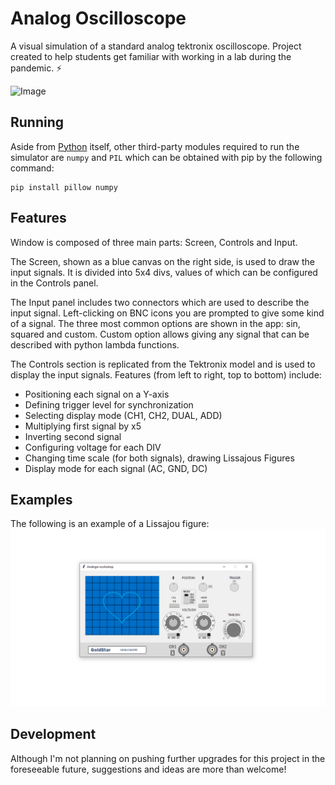 # Analog Oscilloscope
A visual simulation of a standard analog tektronix oscilloscope. Project created to help students get familiar with working in a lab during the pandemic. ⚡

![Image](https://github.com/stevomitric/Analog-Oscilloscope/blob/main/src/analogni-osciloskop-gif.gif)

## Running
Aside from [Python](https://www.python.org) itself, other third-party modules required to run the simulator are `numpy` and `PIL` which can be obtained with pip by the following command:

    pip install pillow numpy
    
## Features
Window is composed of three main parts: Screen, Controls and Input.

The Screen, shown as a blue canvas on the right side, is used to draw the input signals. It is divided into 5x4 divs, values of which can be configured in the Controls panel.

The Input panel includes two connectors which are used to describe the input signal. Left-clicking on BNC icons you are prompted to give some kind of a signal. The three most common options are shown in the app: sin, squared and custom. Custom option allows giving any signal that can be described with python lambda functions.

The Controls section is replicated from the Tektronix model and is used to display the input signals. Features (from left to right, top to bottom) include:
- Positioning each signal on a Y-axis
- Defining trigger level for synchronization
- Selecting display mode (CH1, CH2, DUAL, ADD)
- Multiplying first signal by x5
- Inverting second signal
- Configuring voltage for each DIV
- Changing time scale (for both signals), drawing Lissajous Figures
- Display mode for each signal (AC, GND, DC)


## Examples
The following is an example of a Lissajou figure:
![Image2](https://github.com/stevomitric/Analog-Oscilloscope/blob/main/src/heart.png?raw=true)

## Development
Although I'm not planning on pushing further upgrades for this project in the foreseeable future, suggestions and ideas are more than welcome!
